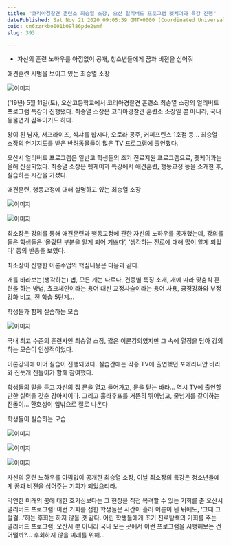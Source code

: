 ```yaml
---
title: "코리아경찰견 훈련소 최승열 소장, 오산 얼리버드 프로그램 펫케어과 특강 진행"
datePublished: Sat Nov 21 2020 09:05:59 GMT+0000 (Coordinated Universal Time)
cuid: cm6zzrkbo001b09l86pde2smf
slug: 393

---
```



- 자신의 훈련 노하우를 아낌없이 공개, 청소년들에게 꿈과 비젼을 심어줘

애견훈련 시범을 보이고 있는 최승열 소장

![이미지](https://cdn.hashnode.com/res/hashnode/image/upload/v1739248678586/d143261d-335d-4ba6-99ed-d57eaa3e1a5d.jpeg)

(’19년) 5월 11일(토), 오산고등학교에서 코리아경찰견 훈련소 최승열 소장의 얼리버드 프로그램 특강이 진행됐다. 최승열 소장은 코리아경찰견 훈련소 소장일 뿐 아니라, 국내 동물연기 감독이기도 하다.

왕이 된 남자, 서프라이즈, 식샤를 합시다, 오로라 공주, 커피프린스 1호점 등… 최승열 소장의 연기지도를 받은 반려동물들이 많은 TV 프로그램에 출연했다.

오산시 얼리버드 프로그램은 일반고 학생들의 조기 진로지원 프로그램으로, 펫케어과는 올해 신설되었다. 최승열 소장은 펫케어과 특강에서 애견훈련, 행동교정 등을 소개한 후, 실습하는 시간을 가졌다.

애견훈련, 행동교정에 대해 설명하고 있는 최승열 소장

![이미지](https://cdn.hashnode.com/res/hashnode/image/upload/v1739248680560/1587eb48-12c6-4056-b0ad-08ebbad737fc.jpeg)

![이미지](https://cdn.hashnode.com/res/hashnode/image/upload/v1739248682569/ebcb17b3-9da7-47aa-a2dc-b9712a472f44.jpeg)

최소장은 강의를 통해 애견훈련과 행동교정에 관한 자신의 노하우를 공개했는데, 강의를 들은 학생들은 ‘몰랐던 부분을 알게 되어 기쁘다’, ‘생각하는 진로에 대해 많이 알게 되었다’ 등의 반응을 보였다.

최소장이 진행한 이론수업의 핵심내용은 다음과 같다.

개를 바라보는(생각하는) 법, 모든 개는 다르다, 견종별 특징 소개, 개에 따라 맞춤식 훈련을 하는 방법, 쵸크체인이라는 용어 대신 교정사슬이라는 용어 사용, 긍정강화와 부정강화 비교, 전 학습 5단계…

학생들과 함께 실습하는 모습

![이미지](https://cdn.hashnode.com/res/hashnode/image/upload/v1739248684822/44d61456-0760-4735-afe4-000b75ec0a65.jpeg)

국내 최고 수준의 훈련사인 최승열 소장, 짧은 이론강의였지만 그 속에 열정을 담아 강의하는 모습이 인상적이었다.

이론강의에 이어 실습이 진행되었다. 실습간에는 각종 TV에 출연했던 포메라니안 바라와 진돗개 진돌이가 함께 참여했다.

학생들의 말을 듣고 자신의 집 문을 열고 들어가고, 문을 닫는 바라… 역시 TV에 출연할 만한 실력을 갖춘 강아지이다. 그리고 훌라후프를 거뜬히 뛰어넘고, 줄넘기를 같이하는 진돌이… 환호성이 입밖으로 절로 나온다

학생들이 실습하는 모습

![이미지](https://cdn.hashnode.com/res/hashnode/image/upload/v1739248686831/10af822d-7de6-4aa7-8b3a-65755ea5e0e9.jpeg)

![이미지](https://cdn.hashnode.com/res/hashnode/image/upload/v1739248688950/1f32577c-6e62-46da-a34a-833709b61be4.jpeg)

![이미지](https://cdn.hashnode.com/res/hashnode/image/upload/v1739248691489/5d9574fb-f7dc-499f-8fd5-d82970ef0b10.jpeg)

자신의 훈련 노하우를 아낌없이 공개한 최승열 소장, 이날 최소장의 특강은 청소년들에게 꿈과 비젼을 심어주는 기회가 되었으리라.

막연한 미래의 꿈에 대한 호기심보다는 그 현장을 직접 목격할 수 있는 기회를 준 오산시 얼리버드 프로그램! 이런 기회를 접한 학생들은 시간이 흘러 어른이 된 뒤에도, ‘그때 그럴걸…’하는 후회는 하지 않을 것 같다. 어린 학생들에게 조기 진로탐색의 기회를 주는 얼리버드 프로그램, 오산시 뿐 아니라 국내 모든 곳에서 이런 프로그램을 시행해보는 건 어떨까?… 후회하지 않을 미래를 위해…